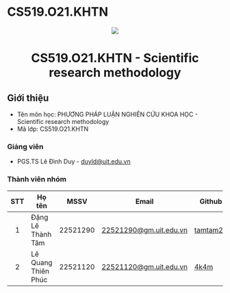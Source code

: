 # CS519.O21.KHTN
<p align="center">
  <a href="https://www.uit.edu.vn/"><img src="https://www.uit.edu.vn/sites/vi/files/banner.png"></a>
<h1 align="center"><b>CS519.O21.KHTN - Scientific research methodology</b></h1>

## Giới thiệu
* Tên môn học: PHƯƠNG PHÁP LUẬN NGHIÊN CỨU KHOA HỌC - Scientific research methodology
* Mã lớp: CS519.O21.KHTN

### Giảng viên
* PGS.TS Lê Đình Duy - duyld@uit.edu.vn

### Thành viên nhóm

| STT | Họ tên | MSSV | Email | Github |
| :---: | --- | --- | --- | --- |
| 1 | Đặng Lê Thành Tâm | 22521290 | 22521290@gm.uit.edu.vn | [tamtam24](https://github.com/tamtam24) |
| 2 | Lê Quang Thiên Phúc | 22521120 | 22521120@gm.uit.edu.vn | [4k4m](https://github.com/4k4m) |
